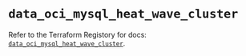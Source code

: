 # `data_oci_mysql_heat_wave_cluster`

Refer to the Terraform Registory for docs: [`data_oci_mysql_heat_wave_cluster`](https://registry.terraform.io/providers/oracle/oci/6.18.0/docs/data-sources/mysql_heat_wave_cluster).

